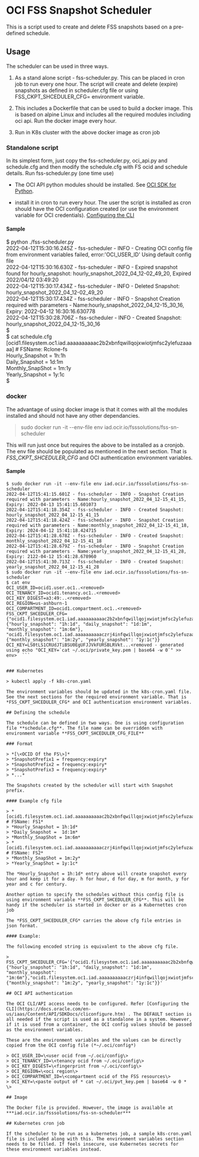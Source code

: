 # OCI FSS Snapshot Scheduler

This is a script used to create and delete FSS snapshots based on a pre-defined schedule. 

## Usage

The scheduler can be used in three ways.

1. As a stand alone script - fss-scheduler.py. This can be placed in cron job to run every one hour. The script will create and delete (expire) snapshots as defined in scheduler.cfg file or using FSS_CKPT_SHCEDULER_CFG= environment variable.

2. This includes a Dockerfile that can be used to build a docker image. This is based on alpine Linux and includes all the required modules including oci api. Run the docker image every hour.

3. Run in K8s cluster with the above docker image  as cron job 

### Standalone script

In its simplest form, just copy the fss-scheduler.py, oci_api.py and schedule.cfg and then modify the schedule.cfg with FS ocid and schedule details.  Run fss-scheduler.py (one time use) 

- The OCI API python modules should be installed. See [OCI SDK for Python](https://docs.oracle.com/en-us/iaas/Content/API/SDKDocs/pythonsdk.htm). 

- install it in cron to run every hour. The user the script is installed as cron should have the OCI configuration created (or use the environment variable for OCI credentials).  [Configuring the CLI](https://docs.oracle.com/en-us/iaas/Content/API/SDKDocs/cliconfigure.htm)

#### Sample

$ python ./fss-scheduler.py  
2022-04-12T15:30:16.245Z - fss-scheduler - INFO - Creating OCI config file from environment variables failed, error:'OCI_USER_ID' Using default config file  
2022-04-12T15:30:16.630Z - fss-scheduler - INFO - Expired snapshot found for hourly_snapshot: hourly_snapshot_2022_04_12-02_49_20, Expired 2022/04/12 03:49:20   
2022-04-12T15:30:17.434Z - fss-scheduler - INFO - Deleted Snapshot: hourly_snapshot_2022_04_12-02_49_20  
2022-04-12T15:30:17.434Z - fss-scheduler - INFO - Snapshot Creation required with parameters - Name:hourly_snapshot_2022_04_12-15_30_16, Expiry: 2022-04-12 16:30:16.630778  
2022-04-12T15:30:28.706Z - fss-scheduler - INFO - Created Snapshot: hourly_snapshot_2022_04_12-15_30_16  
$  
$ cat schedule.cfg  
[ocid1.filesystem.oc1.iad.aaaaaaaaaac2b2xbnfqwillqojxwiotjmfsc2ylefuzaaaaa] # FSName: Rclone-fs  
Hourly_Snapshot = 1h:1h  
Daily_Snapshot =  1d:1m  
Monthly_SnapShot = 1m:1y  
Yearly_Snapshot =  1y:1c  
$  

### docker

The advantage of using docker image is that it comes with all the modules installed and should not have any other dependancies. 

> sudo docker run -it --env-file env iad.ocir.io/fsssolutions/fss-sn-scheduler

This will run just once but requires the above to be installed as a cronjob. The env file should be populated as mentioned in the next section. That is *FSS_CKPT_SHCEDULER_CFG* and OCI authentication environment variables. 

#### Sample
```
$ sudo docker run -it --env-file env iad.ocir.io/fsssolutions/fss-sn-scheduler  
2022-04-12T15:41:15.601Z - fss-scheduler - INFO - Snapshot Creation required with parameters - Name:hourly_snapshot_2022_04_12-15_41_15, Expiry: 2022-04-13 15:41:15.601073  
2022-04-12T15:41:18.354Z - fss-scheduler - INFO - Created Snapshot: hourly_snapshot_2022_04_12-15_41_15  
2022-04-12T15:41:18.424Z - fss-scheduler - INFO - Snapshot Creation required with parameters - Name:monthly_snapshot_2022_04_12-15_41_18, Expiry: 2024-04-12 15:41:18.424715  
2022-04-12T15:41:28.678Z - fss-scheduler - INFO - Created Snapshot: monthly_snapshot_2022_04_12-15_41_18  
2022-04-12T15:41:28.679Z - fss-scheduler - INFO - Snapshot Creation required with parameters - Name:yearly_snapshot_2022_04_12-15_41_28, Expiry: 2122-04-12 15:41:28.678960  
2022-04-12T15:41:30.713Z - fss-scheduler - INFO - Created Snapshot: yearly_snapshot_2022_04_12-15_41_28  
$ sudo docker run -it --env-file env iad.ocir.io/fsssolutions/fss-sn-scheduler  
$ cat env  
OCI_USER_ID=ocid1.user.oc1..<removed>  
OCI_TENANCY_ID=ocid1.tenancy.oc1..<removed>  
OCI_KEY_DIGEST=a3:49:..<removed>  
OCI_REGION=us-ashburn-1  
OCI_COMPARTMENT_ID=ocid1.compartment.oc1..<removed>  
FSS_CKPT_SHCEDULER_CFG={"ocid1.filesystem.oc1.iad.aaaaaaaaaac2b2xbnfqwillqojxwiotjmfsc2ylefuzaaaaa": {"hourly_snapshot": "1h:1d", "daily_snapshot": "1d:1m", "monthly_snapshot": "1m:6m"}, "ocid1.filesystem.oc1.iad.aaaaaaaaaaczrj4infqwillqojxwiotjmfsc2ylefuzaaaaa": {"monthly_snapshot": "1m:2y", "yearly_snapshot": "1y:1c"}}  
OCI_KEY=LS0tLS1CRUdJTiBSU0EgUFJJVkFURSBLRVkt...<removed - generated using echo "OCI_KEY=`cat ~/.oci/private_key.pem | base64 -w 0`" >> env>  ```

  
### Kubernetes

> kubectl apply -f k8s-cron.yaml

The environment variables should be updated in the k8s-cron.yaml file. See the next sections for the required environment variable. That is *FSS_CKPT_SHCEDULER_CFG* and OCI authentication environment variables. 

## Defining the schedule

The schedule can be defined in two ways. One is using configuration file **schedule.cfg**. The file name can be overridden with environment variable **FSS_CKPT_SHCEDULER_CFG_FILE**

### Format 

> *[\<OCID Of the FS\>]*  
> *SnapshotPrefix1 = frequency:expiry*  
> *SnapshotPrefix2 = frequency:expiry*  
> *SnapshotPrefix3 = frequency:expiry*  
> *...*  

The Snapshots created by the scheduler will start with Snapshot prefix.

#### Example cfg file

> *[ocid1.filesystem.oc1.iad.aaaaaaaaaac2b2xbnfqwillqojxwiotjmfsc2ylefuzaaaaa] # FSName: FS1*  
> *Hourly_Snapshot = 1h:1d*  
> *Daily_Snapshot =  1d:1m*  
> *Monthly_SnapShot = 1m:6m*  
> *[ocid1.filesystem.oc1.iad.aaaaaaaaaaczrj4infqwillqojxwiotjmfsc2ylefuzaaaaa] # FSName: FS2*  
> *Monthly_SnapShot = 1m:2y*  
> *Yearly_SnapShot = 1y:1c*  

The *Hourly_Snapshot = 1h:1d* entry above will create snapshot every hour and keep it for a day. h for hour, d for day, m for month, y for year and c for century. 

Another option to specify the schedules without this config file is using environment variable **FSS_CKPT_SHCEDULER_CFG**. This will be handy if the scheduler is started in docker or as a Kubernettes cron job

The *FSS_CKPT_SHCEDULER_CFG* carries the above cfg file entries in json format. 

#### Example:

The following encoded string is equivalent to the above cfg file. 

> FSS_CKPT_SHCEDULER_CFG='{"ocid1.filesystem.oc1.iad.aaaaaaaaaac2b2xbnfqwillqojxwiotjmfsc2ylefuzaaaaa": {"hourly_snapshot": "1h:1d", "daily_snapshot": "1d:1m", "monthly_snapshot": "1m:6m"},"ocid1.filesystem.oc1.iad.aaaaaaaaaaczrj4infqwillqojxwiotjmfsc2ylefuzaaaaa": {"monthly_snapshot": "1m:2y", "yearly_snapshot": "1y:1c"}}'

## OCI API authentication

The OCI CLI/API access needs to be configured. Refer [Configuring the CLI](https://docs.oracle.com/en-us/iaas/Content/API/SDKDocs/cliconfigure.htm) . The DEFAULT section is all needed if the script is used as a standalone in a system. However, if it is used from a container, the OCI config values should be passed as the environment variables. 

These are the environment variables and the values can be directly copied from the OCI config file (*~/.oci/config*)

> OCI_USER_ID=\<user ocid from ~/.oci/config\>  
> OCI_TENANCY_ID=\<tenancy ocid from ~/.oci/config\>  
> OCI_KEY_DIGEST=\<fingerprint from ~/.oci/config\>  
> OCI_REGION=\<oci region\>  
> OCI_COMPARTMENT_ID=\<compartment ocid of the FSS resources\>  
> OCI_KEY=\<paste output of * cat ~/.oci/pvt_key.pem | base64 -w 0 * \>  
  
## Image

The Docker file is provided. However, the image is available at ***iad.ocir.io/fsssolutions/fss-sn-scheduler***

## Kubernetes cron job

If the scheduler to be run as a kubernetes job, a sample k8s-cron.yaml file is included along with this. The environment variables section needs to be filled. If feels insecure, use Kubernetes secrets for these environment variables instead. 
